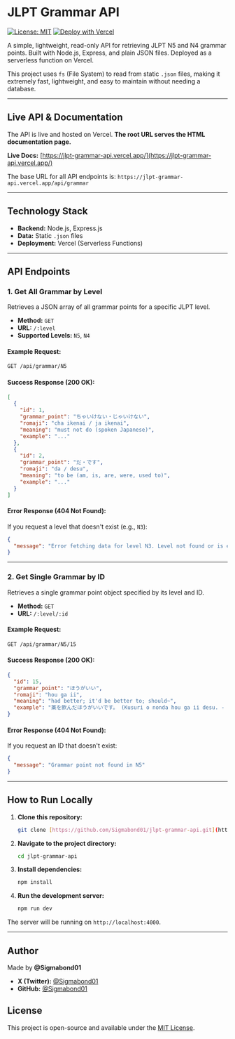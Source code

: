 # JLPT Grammar API

[![License: MIT](https://img.shields.io/badge/License-MIT-yellow.svg)](https://opensource.org/licenses/MIT)
[![Deploy with Vercel](https://vercel.com/button)](https://vercel.com/new/clone?repository-url=https%3A%2F%2Fgithub.com%2FSigmabond01%2Fjlpt-grammar-api)

A simple, lightweight, read-only API for retrieving JLPT N5 and N4 grammar points. Built with Node.js, Express, and plain JSON files. Deployed as a serverless function on Vercel.

This project uses `fs` (File System) to read from static `.json` files, making it extremely fast, lightweight, and easy to maintain without needing a database.

---

## Live API & Documentation

The API is live and hosted on Vercel. **The root URL serves the HTML documentation page.**

**Live Docs:** [https://jlpt-grammar-api.vercel.app/](https://jlpt-grammar-api.vercel.app/)

The base URL for all API endpoints is:
`https://jlpt-grammar-api.vercel.app/api/grammar`

---

## Technology Stack

* **Backend:** Node.js, Express.js
* **Data:** Static `.json` files
* **Deployment:** Vercel (Serverless Functions)

---

## API Endpoints

### 1. Get All Grammar by Level

Retrieves a JSON array of all grammar points for a specific JLPT level.

* **Method:** `GET`
* **URL:** `/:level`
* **Supported Levels:** `N5`, `N4`

#### Example Request:

```bash
GET /api/grammar/N5
```

#### Success Response (200 OK):

```json
[
  {
    "id": 1,
    "grammar_point": "ちゃいけない・じゃいけない",
    "romaji": "cha ikenai / ja ikenai",
    "meaning": "must not do (spoken Japanese)",
    "example": "..."
  },
  {
    "id": 2,
    "grammar_point": "だ・です",
    "romaji": "da / desu",
    "meaning": "to be (am, is, are, were, used to)",
    "example": "..."
  }
]
```

#### Error Response (404 Not Found):

If you request a level that doesn't exist (e.g., `N3`):

```json
{
  "message": "Error fetching data for level N3. Level not found or is empty."
}
```

---

### 2. Get Single Grammar by ID

Retrieves a single grammar point object specified by its level and ID.

* **Method:** `GET`
* **URL:** `/:level/:id`

#### Example Request:

```bash
GET /api/grammar/N5/15
```

#### Success Response (200 OK):

```json
{
  "id": 15,
  "grammar_point": "ほうがいい",
  "romaji": "hou ga ii",
  "meaning": "had better; it'd be better to; should~",
  "example": "薬を飲んだほうがいいです。 (Kusuri o nonda hou ga ii desu. - You had better take the medicine.)"
}
```

#### Error Response (404 Not Found):

If you request an ID that doesn't exist:

```json
{
  "message": "Grammar point not found in N5"
}
```

---

## How to Run Locally

1.  **Clone this repository:**
    ```bash
    git clone [https://github.com/Sigmabond01/jlpt-grammar-api.git](https://github.com/Sigmabond01/jlpt-grammar-api.git)
    ```

2.  **Navigate to the project directory:**
    ```bash
    cd jlpt-grammar-api
    ```

3.  **Install dependencies:**
    ```bash
    npm install
    ```

4.  **Run the development server:**
    ```bash
    npm run dev
    ```

The server will be running on `http://localhost:4000`.

---

## Author

Made by **@Sigmabond01**

* **X (Twitter):** [@Sigmabond01](https://x.com/Sigmabond01)
* **GitHub:** [@Sigmabond01](https://github.com/Sigmabond01)

## License

This project is open-source and available under the [MIT License](LICENSE).
